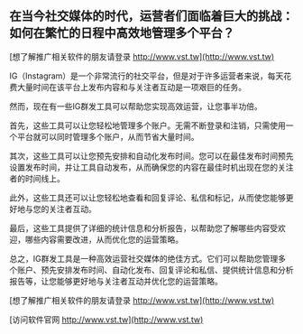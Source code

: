 ## **在当今社交媒体的时代，运营者们面临着巨大的挑战：如何在繁忙的日程中高效地管理多个平台？**

[想了解推广相关软件的朋友请登录 http://www.vst.tw](http://www.vst.tw)

IG（Instagram）是一个非常流行的社交平台，但是对于许多运营者来说，每天花费大量时间在该平台上发布内容和与关注者互动是一项艰巨的任务。

然而，现在有一些IG群发工具可以帮助您实现高效运营，让您事半功倍。

首先，这些工具可以让您轻松地管理多个账户。无需不断登录和注销，只需使用一个平台就可以同时管理多个账户，从而节省大量时间。

其次，这些工具可以让您预先安排和自动化发布时间。您可以在最佳发布时间预先设置发布时间，并让工具自动发布，从而确保您的内容在最佳时机出现在您的关注者的时间线上。

此外，这些工具还可以让您轻松地查看和回复评论、私信和标记，从而使您能够更好地与您的关注者互动。

最后，这些工具提供了详细的统计信息和分析报告，以帮助您了解哪些内容受欢迎，哪些内容需要改进，从而优化您的运营策略。

总之，IG群发工具是一种高效运营社交媒体的绝佳方式。它们可以帮助您管理多个账户、预先安排发布时间、自动化发布、回复评论和私信、提供统计信息和分析报告等，让您能够更好地与关注者互动并优化您的运营策略。

[想了解推广相关软件的朋友请登录 http://www.vst.tw](http://www.vst.tw)


[访问软件官网 http://www.vst.tw](http://www.vst.tw)
